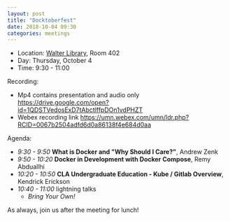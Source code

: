 ```yaml
---
layout: post
title: "Docktoberfest"
date: 2018-10-04 09:30
categories: meetings
---
```


- Location: [Walter Library](http://campusmaps.umn.edu/walter-library), Room 402
- Day: Thursday, October 4
- Time: 9:30 - 11:00

Recording:

- Mp4 contains presentation and audio only https://drive.google.com/open?id=1QDSTVedosExD7tAbctlffpDOn1vdPHZT
- Webex recording link https://umn.webex.com/umn/ldr.php?RCID=0067b2504adfd6d0a86138f4e684d0aa


Agenda:

- *9:30 - 9:50* **What is Docker and "Why Should I Care?"**, Andrew Zenk
- *9:50 - 10:20* **Docker in Development with Docker Compose**, Remy Abduallhi
- *10:20 - 10:50* **CLA Undergraduate Education - Kube / Gitlab Overview**, Kendrick Erickson
- *10:40 - 11:00* lightning talks
  - _Bring Your Own!_

As always, join us after the meeting for lunch!
